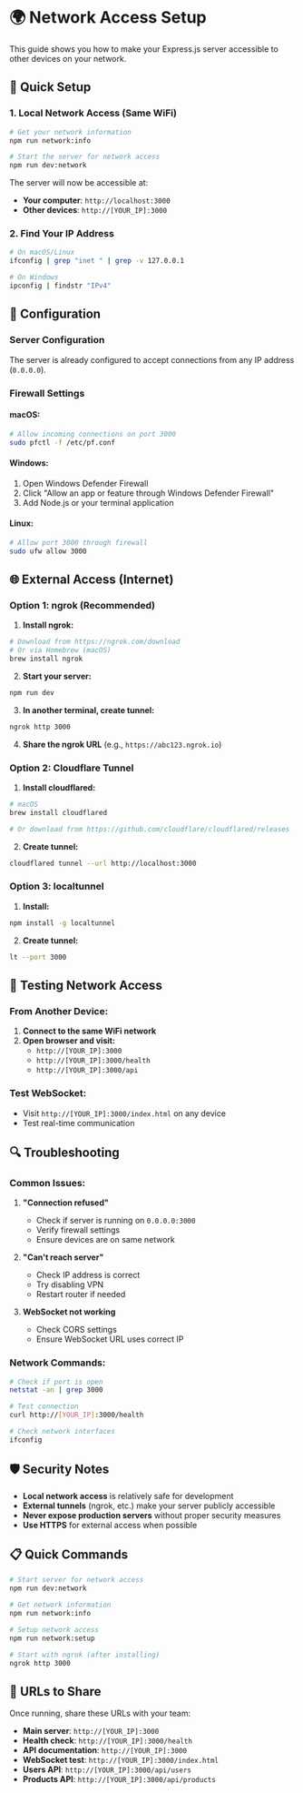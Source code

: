 # 🌍 Network Access Setup

This guide shows you how to make your Express.js server accessible to other devices on your network.

## 🚀 Quick Setup

### 1. **Local Network Access (Same WiFi)**

```bash
# Get your network information
npm run network:info

# Start the server for network access
npm run dev:network
```

The server will now be accessible at:
- **Your computer**: `http://localhost:3000`
- **Other devices**: `http://[YOUR_IP]:3000`

### 2. **Find Your IP Address**

```bash
# On macOS/Linux
ifconfig | grep "inet " | grep -v 127.0.0.1

# On Windows
ipconfig | findstr "IPv4"
```

## 🔧 Configuration

### **Server Configuration**
The server is already configured to accept connections from any IP address (`0.0.0.0`).

### **Firewall Settings**

#### **macOS:**
```bash
# Allow incoming connections on port 3000
sudo pfctl -f /etc/pf.conf
```

#### **Windows:**
1. Open Windows Defender Firewall
2. Click "Allow an app or feature through Windows Defender Firewall"
3. Add Node.js or your terminal application

#### **Linux:**
```bash
# Allow port 3000 through firewall
sudo ufw allow 3000
```

## 🌐 External Access (Internet)

### **Option 1: ngrok (Recommended)**

1. **Install ngrok:**
```bash
# Download from https://ngrok.com/download
# Or via Homebrew (macOS)
brew install ngrok
```

2. **Start your server:**
```bash
npm run dev
```

3. **In another terminal, create tunnel:**
```bash
ngrok http 3000
```

4. **Share the ngrok URL** (e.g., `https://abc123.ngrok.io`)

### **Option 2: Cloudflare Tunnel**

1. **Install cloudflared:**
```bash
# macOS
brew install cloudflared

# Or download from https://github.com/cloudflare/cloudflared/releases
```

2. **Create tunnel:**
```bash
cloudflared tunnel --url http://localhost:3000
```

### **Option 3: localtunnel**

1. **Install:**
```bash
npm install -g localtunnel
```

2. **Create tunnel:**
```bash
lt --port 3000
```

## 📱 Testing Network Access

### **From Another Device:**

1. **Connect to the same WiFi network**
2. **Open browser and visit:**
   - `http://[YOUR_IP]:3000`
   - `http://[YOUR_IP]:3000/health`
   - `http://[YOUR_IP]:3000/api`

### **Test WebSocket:**
- Visit `http://[YOUR_IP]:3000/index.html` on any device
- Test real-time communication

## 🔍 Troubleshooting

### **Common Issues:**

1. **"Connection refused"**
   - Check if server is running on `0.0.0.0:3000`
   - Verify firewall settings
   - Ensure devices are on same network

2. **"Can't reach server"**
   - Check IP address is correct
   - Try disabling VPN
   - Restart router if needed

3. **WebSocket not working**
   - Check CORS settings
   - Ensure WebSocket URL uses correct IP

### **Network Commands:**

```bash
# Check if port is open
netstat -an | grep 3000

# Test connection
curl http://[YOUR_IP]:3000/health

# Check network interfaces
ifconfig
```

## 🛡️ Security Notes

- **Local network access** is relatively safe for development
- **External tunnels** (ngrok, etc.) make your server publicly accessible
- **Never expose production servers** without proper security measures
- **Use HTTPS** for external access when possible

## 📋 Quick Commands

```bash
# Start server for network access
npm run dev:network

# Get network information
npm run network:info

# Setup network access
npm run network:setup

# Start with ngrok (after installing)
ngrok http 3000
```

## 🎯 URLs to Share

Once running, share these URLs with your team:

- **Main server**: `http://[YOUR_IP]:3000`
- **Health check**: `http://[YOUR_IP]:3000/health`
- **API documentation**: `http://[YOUR_IP]:3000`
- **WebSocket test**: `http://[YOUR_IP]:3000/index.html`
- **Users API**: `http://[YOUR_IP]:3000/api/users`
- **Products API**: `http://[YOUR_IP]:3000/api/products`
